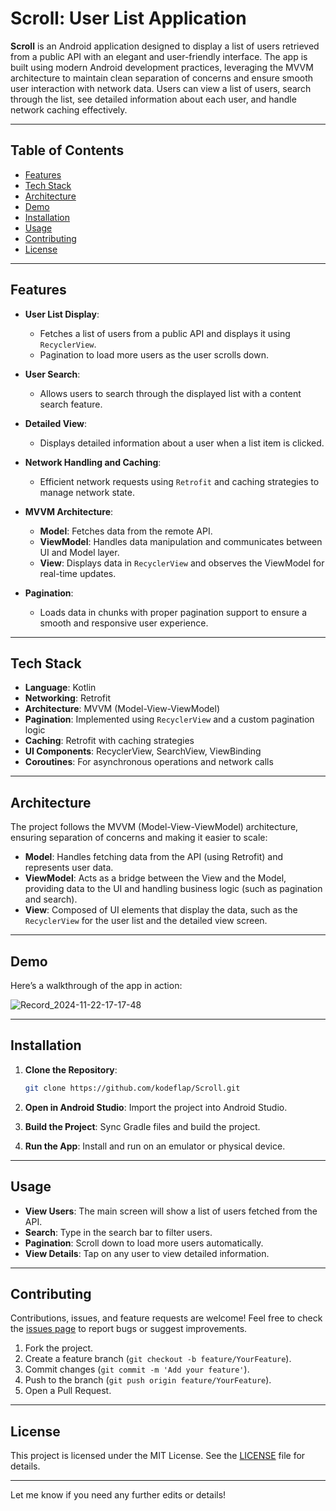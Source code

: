 # **Scroll: User List Application**

**Scroll** is an Android application designed to display a list of users retrieved from a public API with an elegant and user-friendly interface. The app is built using modern Android development practices, leveraging the MVVM architecture to maintain clean separation of concerns and ensure smooth user interaction with network data. Users can view a list of users, search through the list, see detailed information about each user, and handle network caching effectively.

---

## Table of Contents
- [Features](#features)
- [Tech Stack](#tech-stack)
- [Architecture](#architecture)
- [Demo](#demo)
- [Installation](#installation)
- [Usage](#usage)
- [Contributing](#contributing)
- [License](#license)

---

## Features

- **User List Display**: 
  - Fetches a list of users from a public API and displays it using `RecyclerView`.
  - Pagination to load more users as the user scrolls down.
  
- **User Search**: 
  - Allows users to search through the displayed list with a content search feature.

- **Detailed View**: 
  - Displays detailed information about a user when a list item is clicked.

- **Network Handling and Caching**:
  - Efficient network requests using `Retrofit` and caching strategies to manage network state.

- **MVVM Architecture**:
  - **Model**: Fetches data from the remote API.
  - **ViewModel**: Handles data manipulation and communicates between UI and Model layer.
  - **View**: Displays data in `RecyclerView` and observes the ViewModel for real-time updates.

- **Pagination**: 
  - Loads data in chunks with proper pagination support to ensure a smooth and responsive user experience.

---

## Tech Stack
- **Language**: Kotlin
- **Networking**: Retrofit
- **Architecture**: MVVM (Model-View-ViewModel)
- **Pagination**: Implemented using `RecyclerView` and a custom pagination logic
- **Caching**: Retrofit with caching strategies
- **UI Components**: RecyclerView, SearchView, ViewBinding
- **Coroutines**: For asynchronous operations and network calls

---

## Architecture
The project follows the MVVM (Model-View-ViewModel) architecture, ensuring separation of concerns and making it easier to scale:

- **Model**: Handles fetching data from the API (using Retrofit) and represents user data.
- **ViewModel**: Acts as a bridge between the View and the Model, providing data to the UI and handling business logic (such as pagination and search).
- **View**: Composed of UI elements that display the data, such as the `RecyclerView` for the user list and the detailed view screen.

---

## Demo
Here’s a walkthrough of the app in action:

![Record_2024-11-22-17-17-48](https://github.com/user-attachments/assets/9b985ed8-3fbe-42d5-876d-b6793d456ea4)

---

## Installation

1. **Clone the Repository**:
   ```bash
   git clone https://github.com/kodeflap/Scroll.git
   ```

2. **Open in Android Studio**: Import the project into Android Studio.

3. **Build the Project**: Sync Gradle files and build the project.

4. **Run the App**: Install and run on an emulator or physical device.

---

## Usage

- **View Users**: The main screen will show a list of users fetched from the API.
- **Search**: Type in the search bar to filter users.
- **Pagination**: Scroll down to load more users automatically.
- **View Details**: Tap on any user to view detailed information.

---

## Contributing
Contributions, issues, and feature requests are welcome! Feel free to check the [issues page](https://github.com/kodeflap/Scroll/issues) to report bugs or suggest improvements.

1. Fork the project.
2. Create a feature branch (`git checkout -b feature/YourFeature`).
3. Commit changes (`git commit -m 'Add your feature'`).
4. Push to the branch (`git push origin feature/YourFeature`).
5. Open a Pull Request.

---

## License
This project is licensed under the MIT License. See the [LICENSE](LICENSE) file for details.

---

Let me know if you need any further edits or details!
